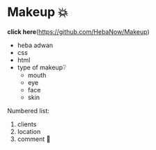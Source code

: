 # Makeup 💥
**click here**(https://github.com/HebaNow/Makeup)
* heba adwan 
* css
* html
* type of makeup❔
  * mouth
  * eye
  * face
  * skin

Numbered list:

  1. clients
  2. location
  3. comment
:clap:
